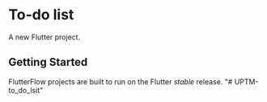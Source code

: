# To-do list

A new Flutter project.

## Getting Started

FlutterFlow projects are built to run on the Flutter _stable_ release.
"# UPTM-to_do_lsit" 
